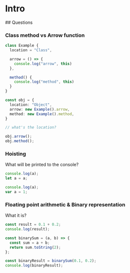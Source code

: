 # Intro

## Questions

### Class method vs Arrow function

```typescript
class Example {
  location = "Class",

  arrow = () => {
    console.log("arrow", this)
  },

  method() {
    console.log("method", this)
  }
}

const obj = {
  location: "Object",
  arrow: new Example().arrow,
  method: new Example().method,
}

// what's the location?

obj.arrow();
obj.method();

```

### Hoisting

What will be printed to the console?

```typescript
console.log(a);
let a = a;

console.log(a);
var a = 1;
```

### Floating point arithmetic & Binary representation

What it is?

```typescript
const result = 0.1 + 0.2;
console.log(result);
```

```typescript
const binarySum = (a, b) => {
  const sum = a + b;
  return sum.toString(2);
};

const binaryResult = binarySum(0.1, 0.2);
console.log(binaryResult);
```
